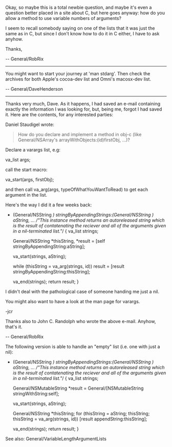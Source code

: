 

Okay, so maybe this is a total newbie question, and maybe it's even a question better placed in a site about C, but here goes anyway: how do you allow a method to use variable numbers of arguments?

I seem to recall somebody saying on one of the lists that it was just the same as in C, but since I don't know how to do it in C either, I have to ask anyhow.

Thanks,

-- General/RobRix

----

You might want to start your journey at 'man stdarg'. Then check the archives for both Apple's cocoa-dev list and Omni's macosx-dev list.

-- General/DaveHenderson

----

Thanks very much, Dave. As it happens, I had saved an e-mail containing exactly the information I was looking for, but, being me, forgot I had saved it. Here are the contents, for any interested parties:

Daniel Staudigel wrote:
>
> How do you declare and implement a method in obj-c (like General/NSArray's
> arrayWithObjects:(id)firstObj, ...)?

Declare a varargs list, e.g:

va_list
  args;

call the start macro:

va_start(args, firstObj);

and then call va_arg(args, typeOfWhatYouWantToRead) to get each argument in the list.


Here's the way I did it a few weeks back:

    
- (General/NSString *) stringByAppendingStrings:(General/NSString *) aString, ...
/*"This instance method returns an autoreleased string which
 is the result of contatenating the reciever and all of the
 arguments given in a nil-terminated list."*/
	{
	va_list strings;
		
	General/NSString *thisString, *result = [self stringByAppendingString:aString];
		
	va_start(strings, aString);
	
	while (thisString = va_arg(strings, id))
	  result = [result stringByAppendingString:thisString];
	
	va_end(strings);
	return result;
	}


I didn't deal with the pathological case of someone handing me just a nil.

You might also want to have a look at the man page for varargs.

-jcr

Thanks also to John C. Randolph who wrote the above e-mail. Anyhow, that's it.

-- General/RobRix

The following version is able to handle an "empty" list (i.e. one with just a nil):
    
- (General/NSString *) stringByAppendingStrings:(General/NSString *) aString, ...
/*"This instance method returns an autoreleased string which
 is the result of contatenating the reciever and all of the
 arguments given in a nil-terminated list."*/
{
	va_list strings;
	
	General/NSMutableString *result = General/[NSMutableString stringWithString:self];
	
	va_start(strings, aString);
	
	General/NSString *thisString;
	for (thisString = aString; thisString; thisString = va_arg(strings, id))
		[result appendString:thisString];
	
	va_end(strings);
	return result;
}


See also: General/VariableLengthArgumentLists